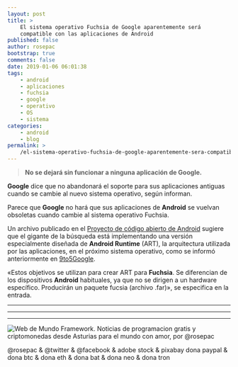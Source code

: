 ```yaml
---
layout: post
title: >
    El sistema operativo Fuchsia de Google aparentemente será
    compatible con las aplicaciones de Android
published: false
author: rosepac
bootstrap: true
comments: false
date: 2019-01-06 06:01:38
tags:
    - android
    - aplicaciones
    - fuchsia
    - google
    - operativo
    - OS
    - sistema
categories:
    - android
    - blog
permalink: >
    /el-sistema-operativo-fuchsia-de-google-aparentemente-sera-compatible-con-las-aplicaciones-de-android
---
```

> **No se dejará sin funcionar a ninguna aplicación de Google.** 

**Google** dice que no abandonará el soporte para sus aplicaciones antiguas cuando se cambie al nuevo sistema operativo, según informan.

Parece que **Google** no hará que sus aplicaciones de **Android** se vuelvan obsoletas cuando cambie al sistema operativo Fuchsia.

Un archivo publicado en el [Proyecto de código abierto de Android][1] sugiere que el gigante de la búsqueda está implementando una versión especialmente diseñada de **Android Runtime** (ART), la arquitectura utilizada por las aplicaciones, en el próximo sistema operativo, como se informó anteriormente en [9to5Google][2].

&#171;Estos objetivos se utilizan para crear ART para **Fuchsia**. Se diferencian de los dispositivos **Android** habituales, ya que no se dirigen a un hardware específico. Producirán un paquete fucsia (archivo .far)&#187;, se especifica en la entrada.

* * *


   


* * *


   


* * *


  


![Web de Mundo Framework. Noticias de programacion gratis y criptomonedas desde Asturias para el mundo con amor, por @rosepac][3]


  @rosepac & @twitter & @facebook & adobe stock & pixabay dona paypal & dona btc & dona eth & dona bat & dona neo & dona tron


 [1]: https://android-review.googlesource.com/c/device/google/fuchsia/+/859930
 [2]: https://9to5google.com/2019/01/02/android-runtime-app-support-fuchsia/
 [3]: https://image.ibb.co/iTckvT/mundo-framework-1350x167-steemit.png